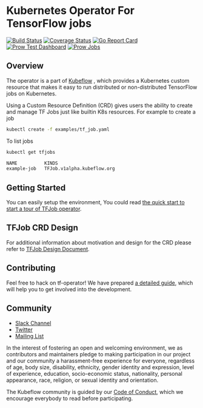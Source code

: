 # Kubernetes Operator For TensorFlow jobs

[![Build Status](https://travis-ci.org/tensorflow/k8s.svg?branch=master)](https://travis-ci.org/tensorflow/k8s)
[![Coverage Status](https://coveralls.io/repos/github/tensorflow/k8s/badge.svg?branch=master)](https://coveralls.io/github/tensorflow/k8s?branch=master)
[![Go Report Card](https://goreportcard.com/badge/github.com/tensorflow/k8s)](https://goreportcard.com/report/github.com/tensorflow/k8s)
[![Prow Test Dashboard](https://img.shields.io/badge/prow-dashboard-blue.svg)](https://k8s-testgrid.appspot.com/sig-big-data)
[![Prow Jobs](https://img.shields.io/badge/prow-status-blue.svg)](https://prow.k8s.io/?repo=tensorflow%2Fk8s)

## Overview

The operator is a part of [Kubeflow](https://github.com/kubeflow/kubeflow)
, which provides a Kubernetes custom resource that makes it easy to
run distributed or non-distributed TensorFlow jobs on Kubernetes.

Using a Custom Resource Definition (CRD) gives users the ability to create and manage TF Jobs just like builtin K8s resources. For example to
create a job

```bash
kubectl create -f examples/tf_job.yaml
```

To list jobs

```bash
kubectl get tfjobs

NAME          KINDS
example-job   TFJob.v1alpha.kubeflow.org
```

## Getting Started

You can easily setup the environment, You could read [the quick start to start a tour of TFJob operator](docs/get_started.md).

## TFJob CRD Design

For additional information about motivation and design for the
CRD please refer to
[TFJob Design Document](docs/tf_job_design_doc.md).

## Contributing

Feel free to hack on tf-operator! We have prepared [a detailed guide](docs/developer_guide.md), which will help you to get involved into the development.

## Community

* [Slack Channel](https://join.slack.com/t/kubeflow/shared_invite/enQtMjgyMzMxNDgyMTQ5LWUwMTIxNmZlZTk2NGU0MmFiNDE4YWJiMzFiOGNkZGZjZmRlNTExNmUwMmQ2NzMwYzk5YzQxOWQyODBlZGY2OTg)
* [Twitter](http://twitter.com/kubeflow)
* [Mailing List](https://groups.google.com/forum/#!forum/kubeflow-discuss)

In the interest of fostering an open and welcoming environment, we as contributors and maintainers pledge to making participation in our project and our community a harassment-free experience for everyone, regardless of age, body size, disability, ethnicity, gender identity and expression, level of experience, education, socio-economic status, nationality, personal appearance, race, religion, or sexual identity and orientation.

The Kubeflow community is guided by our [Code of Conduct](https://github.com/kubeflow/community/blob/master/CODE_OF_CONDUCT.md), which we encourage everybody to read before participating.
